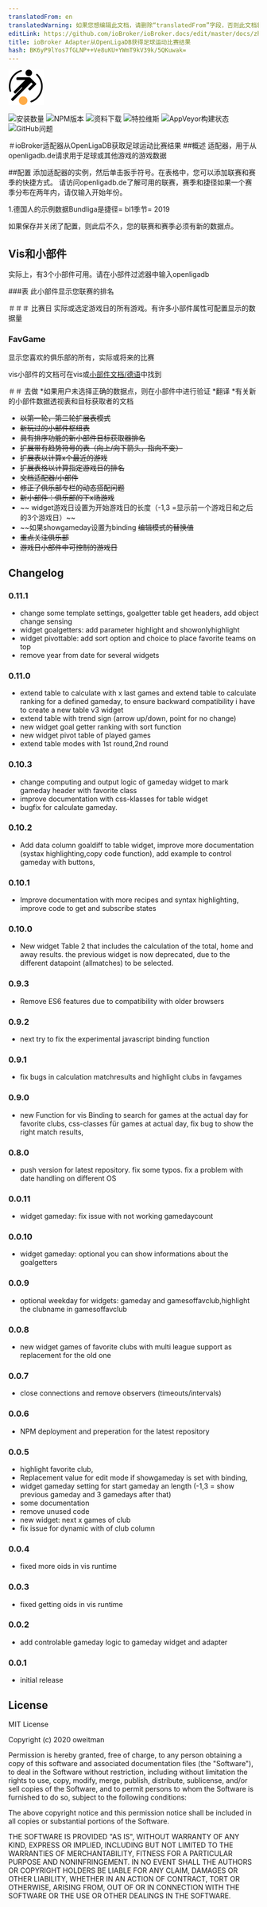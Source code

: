 ```yaml
---
translatedFrom: en
translatedWarning: 如果您想编辑此文档，请删除“translatedFrom”字段，否则此文档将再次自动翻译
editLink: https://github.com/ioBroker/ioBroker.docs/edit/master/docs/zh-cn/adapterref/iobroker.openligadb/README.md
title: ioBroker Adapter从OpenLigaDB获得足球运动比赛结果
hash: BK6yP9lYos7fGLNP++Ve8uKU+YWmT9kV39k/5QKuwak=
---
```

![商标](../../../en/adapterref/iobroker.openligadb/admin/openligadb_b.png)

![安装数量](http://iobroker.live/badges/openligadb-installed.svg)
![NPM版本](http://img.shields.io/npm/v/iobroker.openligadb.svg)
![资料下载](https://img.shields.io/npm/dm/iobroker.openligadb.svg)
![特拉维斯](https://img.shields.io/travis/oweitman/ioBroker.openligadb.svg)
![AppVeyor构建状态](https://img.shields.io/appveyor/ci/oweitman/iobroker-openligadb.svg)
![GitHub问题](https://img.shields.io/github/issues/oweitman/ioBroker.openligadb.svg)

＃ioBroker适配器从OpenLigaDB获取足球运动比赛结果
##概述
适配器，用于从openligadb.de请求用于足球或其他游戏的游戏数据

##配置
添加适配器的实例，然后单击扳手符号。在表格中，您可以添加联赛和赛季的快捷方式。
请访问openligadb.de了解可用的联赛，赛季和捷径如果一个赛季分布在两年内，请仅输入开始年份。

1.德国人的示例数据Bundliga是捷径= bl1季节= 2019

如果保存并关闭了配置，则此后不久，您的联赛和赛季必须有新的数据点。

## Vis和小部件
实际上，有3个小部件可用。请在小部件过滤器中输入openligadb

###表
此小部件显示您联赛的排名

＃＃＃ 比赛日
实际或选定游戏日的所有游戏。有许多小部件属性可配置显示的数据量

### FavGame
显示您喜欢的俱乐部的所有，实际或将来的比赛

vis小部件的文档可在vis或[小部件文档/德语](https://htmlpreview.github.io/?https://github.com/oweitman/ioBroker.openligadb/blob/master/widgets/openligadb/doc.html)中找到

＃＃ 去做
*如果用户未选择正确的数据点，则在小部件中进行验证
*翻译
*有关新的小部件数据透视表和目标获取者的文档
* ~~以第一轮，第二轮扩展表模式~~
* ~~新玩过的小部件枢纽表~~
* ~~具有排序功能的新小部件目标获取器排名~~
* ~~扩展带有趋势符号的表（向上/向下箭头，指向不变）~~
* ~~扩展表以计算x个最近的游戏~~
* ~~扩展表格以计算指定游戏日的排名~~
* ~~文档适配器/小部件~~
* ~~修正了俱乐部专栏的动态搭配问题~~
* ~~新小部件：俱乐部的下x场游戏~~
* ~~ widget游戏日设置为开始游戏日的长度（-1,3 =显示前一个游戏日和之后的3个游戏日）~~
* ~~如果showgameday设置为binding ~~编辑模式的替换值~~
* ~~重点关注俱乐部~~
* ~~游戏日小部件中可控制的游戏日~~

## Changelog
### 0.11.1
* change some template settings, goalgetter table get headers, add object change sensing
* widget goalgetters: add parameter highlight and showonlyhighlight
* widget pivottable: add sort option and choice to place favorite teams on top
* remove year from date for several widgets
### 0.11.0
* extend table to calculate with x last games and extend table to calculate ranking for a defined gameday, to ensure backward compatibility i have to create a new table v3 widget
* extend table with trend sign (arrow up/down, point for no change)
* new widget goal getter ranking with sort function
* new widget pivot table of played games
* extend table modes with 1st round,2nd round
### 0.10.3
* change computing and output logic of gameday widget to mark gameday header with favorite class
* improve documentation with css-klasses for  table widget
* bugfix for calculate gameday.
### 0.10.2
* Add data column goaldiff to table widget, improve more documentation (systax highlighting,copy code function), add example to control gameday with buttons,
### 0.10.1
* Improve documentation with more recipes and syntax highlighting, improve code to get and subscribe states
### 0.10.0
* New widget Table 2 that  includes the calculation of the total, home and away results. the previous widget is now deprecated, due to the different datapoint (allmatches) to be selected.
### 0.9.3
* Remove ES6 features due to compatibility with older browsers 
### 0.9.2
* next try to fix the experimental javascript binding function 
### 0.9.1
* fix bugs in calculation matchresults and highlight clubs in favgames 
### 0.9.0
* new Function for vis Binding to search for games at the actual day for favorite clubs, css-classes für games at actual day, fix bug to show the right match results, 
### 0.8.0
* push version for latest repository. fix some typos. fix a problem with date handling on different OS
### 0.0.11
* widget gameday: fix issue with not working gamedaycount
### 0.0.10
* widget gameday: optional you can show informations about the goalgetters
### 0.0.9
* optional weekday for widgets: gameday and gamesoffavclub,highlight the clubname in gamesoffavclub
### 0.0.8
* new widget games of favorite clubs with multi league support as replacement for the old one
### 0.0.7
* close connections and remove observers (timeouts/intervals)
### 0.0.6
* NPM deployment and preperation for the latest repository
### 0.0.5
* highlight favorite club, 
* Replacement value for edit mode if showgameday is set with binding, 
* widget gameday setting for start gameday an length (-1,3 = show previous gameday and 3 gamedays after that) 
* some documentation 
* remove unused code
* new widget: next x games of club
* fix issue for dynamic with of club column
### 0.0.4
* fixed more oids in vis runtime
### 0.0.3
* fixed getting oids in vis runtime
### 0.0.2
* add controlable gameday logic to gameday widget and adapter
### 0.0.1
* initial release

## License
MIT License

Copyright (c) 2020 oweitman

Permission is hereby granted, free of charge, to any person obtaining a copy
of this software and associated documentation files (the "Software"), to deal
in the Software without restriction, including without limitation the rights
to use, copy, modify, merge, publish, distribute, sublicense, and/or sell
copies of the Software, and to permit persons to whom the Software is
furnished to do so, subject to the following conditions:

The above copyright notice and this permission notice shall be included in all
copies or substantial portions of the Software.

THE SOFTWARE IS PROVIDED "AS IS", WITHOUT WARRANTY OF ANY KIND, EXPRESS OR
IMPLIED, INCLUDING BUT NOT LIMITED TO THE WARRANTIES OF MERCHANTABILITY,
FITNESS FOR A PARTICULAR PURPOSE AND NONINFRINGEMENT. IN NO EVENT SHALL THE
AUTHORS OR COPYRIGHT HOLDERS BE LIABLE FOR ANY CLAIM, DAMAGES OR OTHER
LIABILITY, WHETHER IN AN ACTION OF CONTRACT, TORT OR OTHERWISE, ARISING FROM,
OUT OF OR IN CONNECTION WITH THE SOFTWARE OR THE USE OR OTHER DEALINGS IN THE
SOFTWARE.